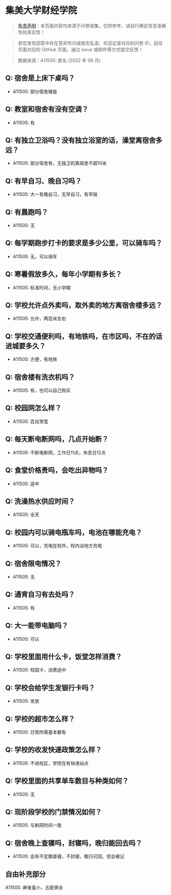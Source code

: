 # 集美大学财经学院

> [免责声明](https://colleges.chat/#_3)：本页面内容均来源于问卷收集，仅供参考，请自行确定信息准确性和真实性！

> 若您发现回答中存在答非所问或胡言乱语，欢迎记录对应的问卷 ID，前往页面对应的 GitHub 页面，通过 issue 或邮件等方式提交反馈！

> 数据来源：A11505: 匿名 (2022 年 06 月)

## Q: 宿舍是上床下桌吗？

- A11505: 部分宿舍楼是

## Q: 教室和宿舍有没有空调？

- A11505: 有

## Q: 有独立卫浴吗？没有独立浴室的话，澡堂离宿舍多远？

- A11505: 部分宿舍有，无独卫的离宿舍不超10米

## Q: 有早自习、晚自习吗？

- A11505: 大一有晚自习，无早自习，有早锻

## Q: 有晨跑吗？

- A11505: 无

## Q: 每学期跑步打卡的要求是多少公里，可以骑车吗？

- A11505: 无，可以骑车

## Q: 寒暑假放多久，每年小学期有多长？

- A11505: 标准时间，无小学期

## Q: 学校允许点外卖吗，取外卖的地方离宿舍楼多远？

- A11505: 允许，两百米左右

## Q: 学校交通便利吗，有地铁吗，在市区吗，不在的话进城要多久？

- A11505: 方便，有地铁

## Q: 宿舍楼有洗衣机吗？

- A11505: 有，也可以自己购买

## Q: 校园网怎么样？

- A11505: 百兆带宽

## Q: 每天断电断网吗，几点开始断？

- A11505: 不断电断网，工作日11点，休息日12点

## Q: 食堂价格贵吗，会吃出异物吗？

- A11505: 适中

## Q: 洗澡热水供应时间？

- A11505: 全天

## Q: 校园内可以骑电瓶车吗，电池在哪能充电？

- A11505: 可以，充电在校外，校内没地方充电

## Q: 宿舍限电情况？

- A11505: 无

## Q: 通宵自习有去处吗？

- A11505: 有

## Q: 大一能带电脑吗？

- A11505: 可以

## Q: 学校里面用什么卡，饭堂怎样消费？

- A11505: 校园卡，消费适中

## Q: 学校会给学生发银行卡吗？

- A11505: 发放

## Q: 学校的超市怎么样？

- A11505: 日常所需基本都有

## Q: 学校的收发快递政策怎么样？

- A11505: 不进校区，学院在有快递站点

## Q: 学校里面的共享单车数目与种类如何？

- A11505: 无

## Q: 现阶段学校的门禁情况如何？

- A11505: 与断网时间一致

## Q: 宿舍晚上查寝吗，封寝吗，晚归能回去吗？

- A11505: 会有不定期查寝，不封寝，晚归可回，但会被记

## 自由补充部分

A11505: 麻雀虽小，五脏俱全